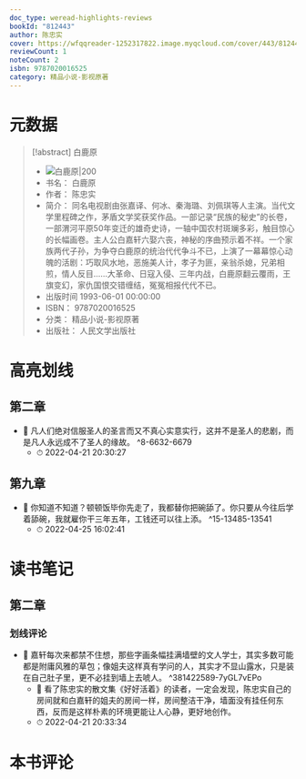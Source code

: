 ```yaml
---
doc_type: weread-highlights-reviews
bookId: "812443"
author: 陈忠实
cover: https://wfqqreader-1252317822.image.myqcloud.com/cover/443/812443/t7_812443.jpg
reviewCount: 1
noteCount: 2
isbn: 9787020016525
category: 精品小说-影视原著
---
```

# 元数据
> [!abstract] 白鹿原
> - ![ 白鹿原|200](https://wfqqreader-1252317822.image.myqcloud.com/cover/443/812443/t7_812443.jpg)
> - 书名： 白鹿原
> - 作者： 陈忠实
> - 简介： 同名电视剧由张嘉译、何冰、秦海璐、刘佩琪等人主演。当代文学里程碑之作，茅盾文学奖获奖作品。一部记录“民族的秘史”的长卷，一部渭河平原50年变迁的雄奇史诗，一轴中国农村斑斓多彩，触目惊心的长幅画卷。主人公白嘉轩六娶六丧，神秘的序曲预示着不祥。一个家族两代子孙，为争夺白鹿原的统治代代争斗不已，上演了一幕幕惊心动魄的活剧：巧取风水地，恶施美人计，孝子为匪，亲翁杀媳，兄弟相煎，情人反目……大革命、日寇入侵、三年内战，白鹿原翻云覆雨，王旗变幻，家仇国恨交错缠结，冤冤相报代代不已。
> - 出版时间 1993-06-01 00:00:00
> - ISBN： 9787020016525
> - 分类： 精品小说-影视原著
> - 出版社： 人民文学出版社

# 高亮划线

## 第二章


- 📌 凡人们绝对信服圣人的圣言而又不真心实意实行，这并不是圣人的悲剧，而是凡人永远成不了圣人的缘故。 ^8-6632-6679
    - ⏱ 2022-04-21 20:30:27 
## 第九章


- 📌 你知道不知道？顿顿饭毕你先走了，我都替你把碗舔了。你只要从今往后学着舔碗，我就雇你干三年五年，工钱还可以往上添。 ^15-13485-13541
    - ⏱ 2022-04-25 16:02:41 
# 读书笔记

## 第二章

### 划线评论
- 📌 嘉轩每次来都禁不住想，那些字画条幅挂满墙壁的文人学士，其实多数可能都是附庸风雅的草包；像姐夫这样真有学问的人，其实才不显山露水，只是装在自己肚子里，更不必挂到墙上去唬人。  ^381422589-7yGL7vEPo
    - 💭 看了陈忠实的散文集《好好活着》的读者，一定会发现，陈忠实自己的房间就和白嘉轩的姐夫的房间一样，房间整洁干净，墙面没有挂任何东西，反而是这样朴素的环境更能让人心静，更好地创作。
    - ⏱ 2022-04-21 20:33:34
   
# 本书评论
